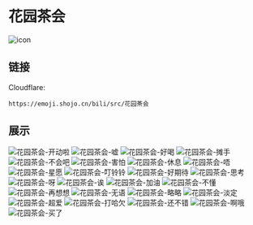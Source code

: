 # 花园茶会
![icon](https://emoji.shojo.cn/bili/src/花园茶会/icon.png)
## 链接
Cloudflare:
```
https://emoji.shojo.cn/bili/src/花园茶会
```
## 展示
![花园茶会-开动啦](https://emoji.shojo.cn/bili/src/花园茶会/花园茶会-开动啦.png)
![花园茶会-嘘](https://emoji.shojo.cn/bili/src/花园茶会/花园茶会-嘘.png)
![花园茶会-好喝](https://emoji.shojo.cn/bili/src/花园茶会/花园茶会-好喝.png)
![花园茶会-摊手](https://emoji.shojo.cn/bili/src/花园茶会/花园茶会-摊手.png)
![花园茶会-不会吧](https://emoji.shojo.cn/bili/src/花园茶会/花园茶会-不会吧.png)
![花园茶会-害怕](https://emoji.shojo.cn/bili/src/花园茶会/花园茶会-害怕.png)
![花园茶会-休息](https://emoji.shojo.cn/bili/src/花园茶会/花园茶会-休息.png)
![花园茶会-唔](https://emoji.shojo.cn/bili/src/花园茶会/花园茶会-唔.png)
![花园茶会-星愿](https://emoji.shojo.cn/bili/src/花园茶会/花园茶会-星愿.png)
![花园茶会-叮铃铃](https://emoji.shojo.cn/bili/src/花园茶会/花园茶会-叮铃铃.png)
![花园茶会-好期待](https://emoji.shojo.cn/bili/src/花园茶会/花园茶会-好期待.png)
![花园茶会-思考](https://emoji.shojo.cn/bili/src/花园茶会/花园茶会-思考.png)
![花园茶会-呀](https://emoji.shojo.cn/bili/src/花园茶会/花园茶会-呀.png)
![花园茶会-诶](https://emoji.shojo.cn/bili/src/花园茶会/花园茶会-诶.png)
![花园茶会-加油](https://emoji.shojo.cn/bili/src/花园茶会/花园茶会-加油.png)
![花园茶会-不懂](https://emoji.shojo.cn/bili/src/花园茶会/花园茶会-不懂.png)
![花园茶会-再想想](https://emoji.shojo.cn/bili/src/花园茶会/花园茶会-再想想.png)
![花园茶会-无语](https://emoji.shojo.cn/bili/src/花园茶会/花园茶会-无语.png)
![花园茶会-略略](https://emoji.shojo.cn/bili/src/花园茶会/花园茶会-略略.png)
![花园茶会-淡定](https://emoji.shojo.cn/bili/src/花园茶会/花园茶会-淡定.png)
![花园茶会-超爱](https://emoji.shojo.cn/bili/src/花园茶会/花园茶会-超爱.png)
![花园茶会-打哈欠](https://emoji.shojo.cn/bili/src/花园茶会/花园茶会-打哈欠.png)
![花园茶会-还不错](https://emoji.shojo.cn/bili/src/花园茶会/花园茶会-还不错.png)
![花园茶会-啊哦](https://emoji.shojo.cn/bili/src/花园茶会/花园茶会-啊哦.png)
![花园茶会-买了](https://emoji.shojo.cn/bili/src/花园茶会/花园茶会-买了.png)
